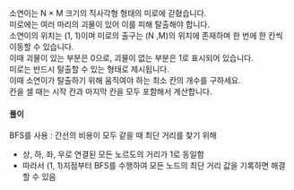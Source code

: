 소연이는 N × M 크기의 직사각형 형태의 미로에 갇혔습니다.   
미로에는 여러 마리의 괴물이 있어 이를 피해 탈출해야 합니다.   
소연이의 위치는 (1, 1)이며 미로의 출구는 (N ,M)의 위치에 존재하며 한 번에 한 칸씩 이동할 수 있습니다.   
이때 괴물이 있는 부분은 0으로, 괴물이 없는 부분은 1로 표시되어 있습니다.   
미로는 반드시 탈출할 수 있는 형태로 제시됩니다.   
이때 소연이가 탈출하기 위해 움직여야 하는 최소 칸의 개수를 구하세요.   
칸을 셀 때는 시작 칸과 마지막 칸을 모두 포함해서 계산합니다.   
   
#### 풀이   
   
BFS를 사용 : 간선의 비용이 모두 같을 때 최단 거리를 찾기 위해   
- 상, 하, 좌, 우로 연결된 모든 노르도의 거리가 1로 동일함   
- 따라서 (1, 1)지점부터 BFS를 수행하여 모든 노드의 최단 거리 값을 기록하면 해결할 수 있음
